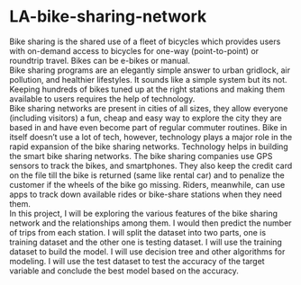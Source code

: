 # LA-bike-sharing-network
Bike sharing is the shared use of a fleet of bicycles which provides users with on-demand access to bicycles for one-way (point-to-point) or roundtrip travel. Bikes can be e-bikes or manual.  
Bike sharing programs are an elegantly simple answer to urban gridlock, air pollution, and healthier lifestyles. It sounds like a simple system but its not. Keeping hundreds of bikes tuned up at the right stations and making them available to users requires the help of technology.  
Bike sharing networks are present in cities of all sizes, they allow everyone (including visitors) a fun, cheap and easy way to explore the city they are based in and have even become part of regular commuter routines. Bike in itself doesn’t use a lot of tech, however, technology plays a major role in the rapid expansion of the bike sharing networks. Technology helps in building the smart bike sharing networks. The bike sharing companies use GPS sensors to track the bikes, and smartphones. They also keep the credit card on the file till the bike is returned (same like rental car) and to penalize the customer if the wheels of the bike go missing. Riders, meanwhile, can use apps to track down available rides or bike-share stations when they need them.  
In this project, I will be exploring the various features of the bike sharing network and the relationships among them. I would then predict the number of trips from each station. I will split the dataset into two parts, one is training dataset and the other one is testing dataset. I will use the training dataset to build the model. I will use decision tree and other algorithms for modeling. I will use the test dataset to test the accuracy of the target variable and conclude the best model based on the accuracy.  


